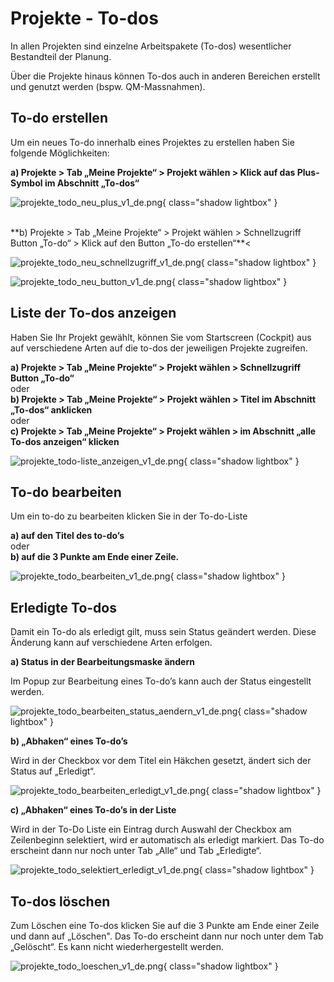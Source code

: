 # Projekte - To-dos

In allen Projekten sind einzelne Arbeitspakete (To-dos) wesentlicher Bestandteil der Planung.

Über die Projekte hinaus können To-dos auch in anderen Bereichen erstellt und genutzt werden (bspw. QM-Massnahmen).

## To-do erstellen

Um ein neues To-do innerhalb eines Projektes zu erstellen haben Sie folgende Möglichkeiten:

**a) Projekte > Tab „Meine Projekte“ > Projekt wählen > Klick auf das Plus-Symbol im Abschnitt „To-dos“**

![projekte_todo_neu_plus_v1_de.png](assets/projekte_todo_neu_plus_v1_de.png){ class="shadow lightbox" }

<br>
**b) Projekte > Tab „Meine Projekte“ > Projekt wählen > Schnellzugriff Button „To-do“ > Klick auf den Button „To-do erstellen“**<

![projekte_todo_neu_schnellzugriff_v1_de.png](assets/projekte_todo_neu_schnellzugriff_v1_de.png){ class="shadow lightbox" }

![projekte_todo_neu_button_v1_de.png](assets/projekte_todo_neu_button_v1_de.png){ class="shadow lightbox" }

## Liste der To-dos anzeigen

Haben Sie Ihr Projekt gewählt, können Sie vom Startscreen (Cockpit) aus auf verschiedene Arten auf die to-dos der jeweiligen Projekte zugreifen.

**a) Projekte > Tab „Meine Projekte“ > Projekt wählen > Schnellzugriff Button „To-do“**<br>
oder<br>
**b) Projekte > Tab „Meine Projekte“ > Projekt wählen > Titel im Abschnitt „To-dos“ anklicken**<br>
oder<br>
**c) Projekte > Tab „Meine Projekte“ > Projekt wählen > im Abschnitt „alle To-dos anzeigen“ klicken**

![projekte_todo-liste_anzeigen_v1_de.png](assets/projekte_todo-liste_anzeigen_v1_de.png){ class="shadow lightbox" }


## To-do bearbeiten

Um ein to-do zu bearbeiten klicken Sie in der To-do-Liste

**a) auf den Titel des to-do’s**<br>
oder<br>
**b) auf die 3 Punkte am Ende einer Zeile.**

![projekte_todo_bearbeiten_v1_de.png](assets/projekte_todo_bearbeiten_v1_de.png){ class="shadow lightbox" }

## Erledigte To-dos

Damit ein To-do als erledigt gilt, muss sein Status geändert werden. Diese Änderung kann auf verschiedene Arten erfolgen.

**a) Status in der Bearbeitungsmaske ändern**

Im Popup zur Bearbeitung eines To-do’s kann auch der Status eingestellt werden.

![projekte_todo_bearbeiten_status_aendern_v1_de.png](assets/projekte_todo_bearbeiten_status_aendern_v1_de.png){ class="shadow lightbox" }

**b) „Abhaken“ eines To-do’s** 

Wird in der Checkbox vor dem Titel ein Häkchen gesetzt, ändert sich der Status auf „Erledigt“.

![projekte_todo_bearbeiten_erledigt_v1_de.png](assets/projekte_todo_bearbeiten_erledigt_v1_de.png){ class="shadow lightbox" }

**c) „Abhaken“ eines To-do’s in der Liste**

Wird in der To-Do Liste ein Eintrag durch Auswahl der Checkbox am Zeilenbeginn selektiert, wird er automatisch als erledigt markiert.
Das To-do erscheint dann nur noch unter Tab „Alle“ und Tab „Erledigte“.

![projekte_todo_selektiert_erledigt_v1_de.png](assets/projekte_todo_selektiert_erledigt_v1_de.png){ class="shadow lightbox" }

## To-dos löschen

Zum Löschen eine To-dos klicken Sie auf die 3 Punkte am Ende einer Zeile und dann auf „Löschen". Das To-do erscheint dann nur noch unter dem Tab „Gelöscht“. Es kann nicht wiederhergestellt werden.

![projekte_todo_loeschen_v1_de.png](assets/projekte_todo_loeschen_v1_de.png){ class="shadow lightbox" }
